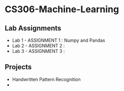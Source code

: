 # CS306-Machine-Learning

## Lab Assignments

* Lab 1 - ASSIGNMENT 1 : Numpy and Pandas
* Lab 2 - ASSIGNMENT 2 :
* Lab 3 - ASSIGNMENT 3 : 

## Projects 

* Handwritten Pattern Recognition
* 
